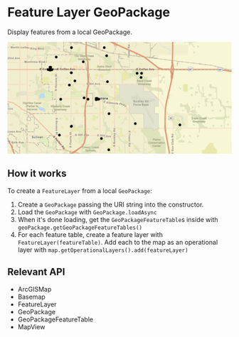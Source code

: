 # Feature Layer GeoPackage

Display features from a local GeoPackage.

![](FeatureLayerGeoPackage.png)

## How it works

To create a `FeatureLayer` from a local `GeoPackage`:

1.  Create a `GeoPackage` passing the URI string into the constructor.
2.  Load the `GeoPackage` with `GeoPackage.loadAsync`
3.  When it's done loading, get the `GeoPackageFeatureTable`s inside with `geoPackage.getGeoPackageFeatureTables()`
4.  For each feature table, create a feature layer with `FeatureLayer(featureTable)`. Add each to 
  the map as an operational layer with `map.getOperationalLayers().add(featureLayer)`

## Relevant API

*   ArcGISMap
*   Basemap
*   FeatureLayer
*   GeoPackage
*   GeoPackageFeatureTable
*   MapView

